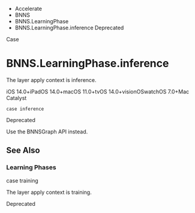 

- Accelerate
- BNNS
- BNNS.LearningPhase
-  BNNS.LearningPhase.inference Deprecated

Case

# BNNS.LearningPhase.inference

The layer apply context is inference.

iOS 14.0+iPadOS 14.0+macOS 11.0+tvOS 14.0+visionOSwatchOS 7.0+Mac Catalyst

``` source
case inference
```

Deprecated

Use the BNNSGraph API instead.

## See Also

### Learning Phases

case training

The layer apply context is training.

Deprecated

